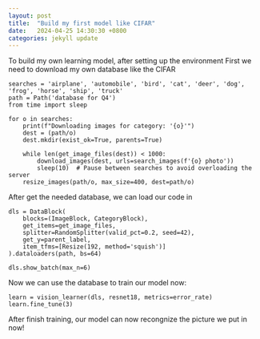 ```yaml
---
layout: post
title:  "Build my first model like CIFAR"
date:   2024-04-25 14:30:30 +0800
categories: jekyll update
---
```

To build my own learning model, after setting up the environment
First we need to download my own database like the CIFAR
```console
searches = 'airplane', 'automobile', 'bird', 'cat', 'deer', 'dog', 'frog', 'horse', 'ship', 'truck'
path = Path('database for Q4')
from time import sleep

for o in searches:
    print(f"Downloading images for category: '{o}'")
    dest = (path/o)
    dest.mkdir(exist_ok=True, parents=True)

    while len(get_image_files(dest)) < 1000:
        download_images(dest, urls=search_images(f'{o} photo'))
        sleep(10)  # Pause between searches to avoid overloading the server
    resize_images(path/o, max_size=400, dest=path/o)
```

After get the needed database, we can load our code in
```console
dls = DataBlock(
    blocks=(ImageBlock, CategoryBlock), 
    get_items=get_image_files, 
    splitter=RandomSplitter(valid_pct=0.2, seed=42),
    get_y=parent_label,
    item_tfms=[Resize(192, method='squish')]
).dataloaders(path, bs=64)

dls.show_batch(max_n=6)
```

Now we can use the database to train our model now:
```console
learn = vision_learner(dls, resnet18, metrics=error_rate)
learn.fine_tune(3)
```
After finish training, our model can now recongnize the picture we put in now!
